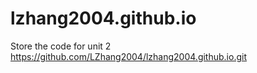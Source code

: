 # lzhang2004.github.io
Store the code for unit 2
https://github.com/LZhang2004/lzhang2004.github.io.git
